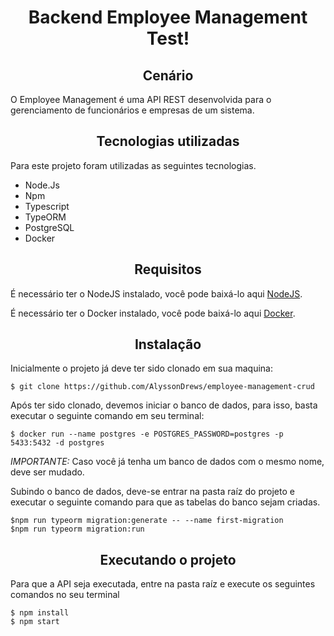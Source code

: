 <h1 align="center">
Backend Employee Management Test!
</h1>


<h2 align="center"> Cenário</h2>

O Employee Management é uma API REST desenvolvida para o gerenciamento de funcionários e empresas de um sistema.

<h2 align="center"> Tecnologias utilizadas</h2>

Para este projeto foram utilizadas as seguintes tecnologias.

-  Node.Js
-  Npm
-  Typescript
-  TypeORM
-  PostgreSQL
-  Docker

<h2 align="center"> Requisitos</h2>

É necessário ter o NodeJS instalado, você pode baixá-lo aqui [NodeJS](https://nodejs.org/en/).

É necessário ter o Docker instalado, você pode baixá-lo aqui [Docker](https://hub.docker.com/).


<h2 align="center"> Instalação </h2>

Inicialmente o projeto já deve ter sido clonado em sua maquina:
  
    $ git clone https://github.com/AlyssonDrews/employee-management-crud
   
Após ter sido clonado, devemos iniciar o banco de dados, para isso, basta  executar o seguinte comando em seu terminal:

    $ docker run --name postgres -e POSTGRES_PASSWORD=postgres -p 5433:5432 -d postgres

*IMPORTANTE:* Caso você já tenha um banco de dados com o mesmo nome, deve ser mudado.

Subindo o banco de dados, deve-se entrar na pasta raíz do projeto e executar o seguinte comando para que as tabelas do banco sejam criadas.

    $npm run typeorm migration:generate -- --name first-migration
    $npm run typeorm migration:run 



<h2 align="center"> Executando o projeto </h2>

Para que a API seja executada, entre na pasta raíz e execute os seguintes comandos no seu terminal
 
    $ npm install
    $ npm start

